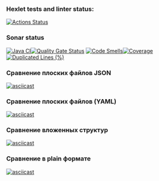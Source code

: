 ### Hexlet tests and linter status:
[![Actions Status](https://github.com/glincow/java-project-71/actions/workflows/hexlet-check.yml/badge.svg)](https://github.com/glincow/java-project-71/actions)

### Sonar status
[![Java CI](https://github.com/glincow/java-project-71/actions/workflows/build.yml/badge.svg)](https://github.com/glincow/java-project-71/actions/workflows/build.yml)[![Quality Gate Status](https://sonarcloud.io/api/project_badges/measure?project=glincow_java-project-71&metric=alert_status)](https://sonarcloud.io/summary/new_code?id=glincow_java-project-71) [![Code Smells](https://sonarcloud.io/api/project_badges/measure?project=glincow_java-project-71&metric=code_smells)](https://sonarcloud.io/summary/new_code?id=glincow_java-project-71)[![Coverage](https://sonarcloud.io/api/project_badges/measure?project=glincow_java-project-71&metric=coverage)](https://sonarcloud.io/summary/new_code?id=glincow_java-project-71)[![Duplicated Lines (%)](https://sonarcloud.io/api/project_badges/measure?project=glincow_java-project-71&metric=duplicated_lines_density)](https://sonarcloud.io/summary/new_code?id=glincow_java-project-71)

### Сравнение плоских файлов JSON
[![asciicast](https://asciinema.org/a/730306.svg)](https://asciinema.org/a/730306)

### Сравнение плоских файлов (YAML)
[![asciicast](https://asciinema.org/a/730441.svg)](https://asciinema.org/a/730441)

### Сравнение вложенных структур
[![asciicast](https://asciinema.org/a/MxI1jz1SuZhjmhXq8MfnLU5Ca.svg)](https://asciinema.org/a/MxI1jz1SuZhjmhXq8MfnLU5Ca)

### Сравнение в plain формате
[![asciicast](https://asciinema.org/a/LmE6IU1TE75VE3fQXtoF4aUlv.svg)](https://asciinema.org/a/LmE6IU1TE75VE3fQXtoF4aUlv)
